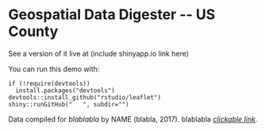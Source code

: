 # Geospatial Data Digester -- US County

See a version of it live at (include shinyapp.io link here)

You can run this demo with:
```
if (!require(devtools))
  install.packages("devtools")
devtools::install_github("rstudio/leaflet")
shiny::runGitHub("   ", subdir="")
```

Data compiled for _blablabla_ by NAME (blabla, 2017). blablabla _[clickable link](http://google.com)_. 
